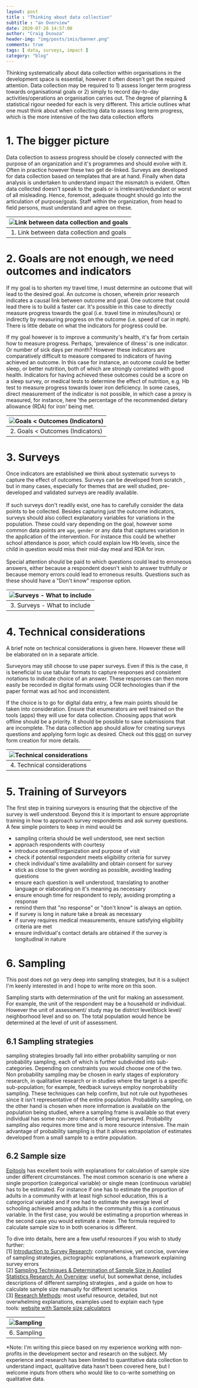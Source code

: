 ```yaml
---
layout: post
title : "Thinking about data collection"
subtitle : "an Overview"
date: 2020-07-28 14:57:00
author: "Craig Dsouza"
header-img: "img/posts/imis/banner.png"
comments: true
tags: [ data, surveys, impact ]
category: "blog"
---
```

Thinking systematically about data collection within organisations in the development space is essential, however it often doesn't
get the required attention. Data collection may be required to 1) assess longer term progress towards organisational goals or 2) simply
to record day-to-day activities/operations an organisation carries out. The degree of planning & statistical rigour needed for 
each is very different. This article outlines what one must think about when collecting data to assess long term progress, 
which is the more intensive of the two data collection efforts

# 1. The bigger picture
Data collection to assess progress should be closely connected with the purpose of an organization and it's programmes and should evolve with it.
Often in practice however these two get de-linked. Surveys are developed for data collection based on templates that
are at hand. Finally when data analysis is undertaken to understand impact the mismatch is evident. Often data collected doesn't 
speak to the goals or is irrelevant/redundant or worst of all misleading. Hence, foremost, adequate thought should go into the 
articulation of purpose/goals. Staff within the organization, from head to field persons, must understand and agree on these.

|![Link between data collection and goals](/img/posts/2020-07-28-thinking-about-data-coll-overview/1_link.gif)|
|:--:|
| 1. Link between data collection and goals |

# 2. Goals are not enough, we need outcomes and indicators
If my goal is to shorten my travel time, I must determine an outcome that will lead to the desired goal. An outcome is chosen, 
wherein prior research indicates a causal link between outcome and goal. One outcome that could lead there is to build a faster car. 
It's possible in this case to directly measure progress towards the goal (i.e. travel time in minutes/hours) or indirectly by 
measuring progress on the outcome (i.e. speed of car in mph). 
There is little debate on what the indicators for progress could be.<br>

If my goal however is to improve a community's health, it's far from certain how to measure progress. Perhaps, 'prevalence of illness' is one indicator.
Or number of sick days per month? However these indicators are comparatively difficult to measure compared to indicators of having achieved an outcome. 
In this case for instance, an outcome could be better sleep, or better nutrition, both of which are strongly correlated with good health. Indicators for
having achieved these outcomes could be a score on a sleep survey, or medical tests to determine the effect of nutrition, e.g. Hb test to measure
progress towards lower iron deficiency. In some cases, direct measurement of the indicator is not possible, in which case a proxy is measured, 
for instance, here 'the percentage of the recommended dietary allowance (RDA) for iron' being met. 

|![Goals < Outcomes (Indicators)](/img/posts/2020-07-28-thinking-about-data-coll-overview/2_toc.gif)|
|:--:|
| 2. Goals < Outcomes (Indicators) |

# 3. Surveys
Once indicators are established we think about systematic surveys to capture the effect of outcomes. Surveys can be developed from scratch , 
but in many cases, especially for themes that are well studied, pre-developed and validated surveys are readily available.<br><br>
If such surveys don't readily exist, one has to carefully consider the data points to be collected. Besides capturing just the outcome indicators,
surveys should also collect explanatory variables for variations in the population. These could vary depending on the goal, however some common
data points are `age`, `gender` or any data that captures variation in the application of the intervention. For instance this could be 
whether school attendance is poor, which could explain low Hb levels, since the child in question would miss their mid-day meal and RDA for iron.<br><br>
Special attention should be paid to which questions could lead to erroneous answers, either because a respondent doesn't wish to answer truthfully
or because memory errors could lead to erroneous results. Questions such as these should have a "Don't know" response option. 

|![Surveys - What to include](/img/posts/2020-07-28-thinking-about-data-coll-overview/3_surveys.jpg)|
|:--:|
| 3. Surveys - What to include |


# 4. Technical considerations
A brief note on technical considerations is given here. However these will be elaborated on in a separate article.

Surveyors may still choose to use paper surveys. Even if this is the case, it is beneficial to use tabular formats to capture responses and consistent notations
to indicate choice of an answer. These responses can then more easily be recorded in digital formats using OCR technologies than if the paper format was ad hoc
and inconsistent.

If the choice is to go for digital data entry, a few main points should be taken into consideration. Ensure that enumerators
are well trained on the tools (apps) they will use for data collection. Choosing apps that work offline should be a priority.
It should be possible to save submissions that are incomplete. The data collection app should allow for creating surveys questions
and applying form logic as desired. Check out this [post](https://craigdsouza.github.io/blog/data-coll-choices-survey-form-creation) on survey form creation for more details.

|![Technical considerations](/img/posts/2020-07-28-thinking-about-data-coll-overview/4_technical_considerations.jpg)|
|:--:|
| 4. Technical considerations |


# 5. Training of Surveyors
The first step in training surveyors is ensuring that the objective of the survey is well understood. Beyond this it is important to ensure appropriate
training in how to approach survey respondents and ask survey questions. A few simple pointers to keep in mind would be
- sampling criteria should be well understood, see next section
- approach respondents with courtesy
- introduce oneself/organization and purpose of visit
- check if potential respondent meets eligibility criteria for survey
- check individual's time availability and obtain consent for survey
- stick as close to the given wording as possible, avoiding leading questions
- ensure each question is well understood, translating to another language or elaborating on it's meaning as necessary
- ensure enough time for respondent to reply, avoiding prompting a response
- remind them that "no response" or "don't know" is always an option.
- if survey is long in nature take a break as necessary
- if survey requires medical measurements, ensure satisfying eligibility criteria are met
- ensure individual's contact details are obtained if the survey is longitudinal in nature


# 6. Sampling
This post does not go very deep into sampling strategies, but it is a subject I'm keenly interested in and I hope to write more on this soon.

Sampling starts with determination of the unit for making an assessment. For example, the unit of the respondent may be a household or individual.
However the unit of assessment/ study may be district level/block level/ neighborhood level and so on. The total population would hence be determined
at the level of unit of assessment.

## 6.1 Sampling strategies
sampling strategies broadly fall into either probability sampling or non probability sampling, each of which is further subdivided into sub-categories.
Depending on constraints you would choose one of the two. Non probability sampling may be chosen in early stages of exploratory research, in qualitative
research or in studies where the target is a specific sub-population; for example, feedback surveys employ nonprobability sampling. These techniques can 
help confirm, but not rule out hypotheses since it isn't representative of the entire population. 
Probability sampling, on the other hand is chosen when more information is available on the population being studied, where a sampling frame is available 
so that every individual has some non-zero chance of being surveyed. Probability sampling also requires more time and is more resource intensive. The main
advantage of probability sampling is that it allows extrapolation of estimates developed from a small sample to a entire population.

## 6.2 Sample size
[Epitools](https://epitools.ausvet.com.au/samplesize) has excellent tools with explanations for calculation of sample size under different circumstances.
The most common scenario is one where a single proportion (categorical variable) or single mean (continuous variable) has to be estimated. For
instance if one has to estimate the proportion of adults in a community with at least high school education, this is a categorical variable and if one
had to estimate the average level of schooling achieved among adults in the community this is a continuous variable. In the first case, you would be 
estimating a proportion whereas in the second case you would estimate a mean. The formula required to calculate sample size to in both scenarios is different.


To dive into details, here are a few useful resources if you wish to study further:<br>
[1] [Introduction to Survey Research](https://medium.com/swlh/an-introduction-to-survey-research-ba9e9fb9ca57): comprehensive, yet concise, overview of sampling strategies, pictographic explanations, a framework explaining survey errors<br>
[2] [Sampling Techniques & Determination of Sample Size in Applied Statistics Research: An Overview](http://ijecm.co.uk/wp-content/uploads/2014/11/21131.pdf): useful, but somewhat dense, includes descriptions of different sampling strategies , and a guide on how to calculate sample size manually for different scenarios <br>
[3] [Research Methods](https://conjointly.com/kb/sampling-in-research/): most useful resource, detailed, but not overwhelming explanations,
examples used to explain each type<br>
tools: [website with Sample size calculators](https://epitools.ausvet.com.au/)


|![Sampling](/img/posts/2020-07-28-thinking-about-data-coll-overview/6_sampling.jpg)|
|:--:|
| 6. Sampling |


*Note: I'm writing this piece based on my experience working with non-profits in the development sector and research on the subject. 
My experience and research has been limited to quantitative data collection to understand impact, qualitative data hasn't been covered here, 
but I welcome inputs from others who would like to co-write something on qualitative data. 


